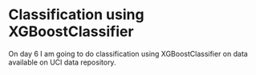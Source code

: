 # Classification using XGBoostClassifier
On day 6 I am going to do classification using XGBoostClassifier on data available on UCI data repository.
